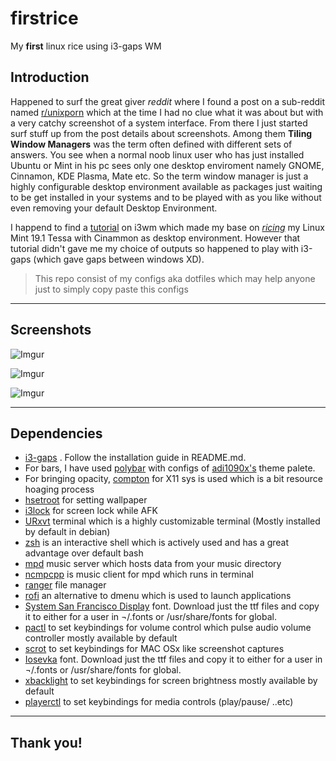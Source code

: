 # firstrice
My **first** linux rice using i3-gaps WM

## Introduction

Happened to surf the great giver *reddit* where I found a post on a sub-reddit named [r/unixporn](https://www.reddit.com/r/unixporn/)
which at the time I had no clue what it was about but with a very catchy screenshot of a system interface. From there I just started
surf stuff up from the post details about screenshots. Among them **Tiling Window Managers** was the term often defined with different sets of 
answers. You see when a normal noob linux user who has just installed Ubuntu or Mint in his pc sees only one desktop enviroment namely
GNOME, Cinnamon, KDE Plasma, Mate etc. So the term window manager is just a highly configurable desktop environment available as packages
just waiting to be get installed in your systems and to be played with as you like without even removing your default Desktop Environment.

I happend to find a [tutorial](https://youtu.be/j1I63wGcvU4) on i3wm which made my base on [*ricing*](https://www.urbandictionary.com/define.php?term=ricing) my Linux Mint
19.1 Tessa with Cinammon as desktop environment. However that tutorial didn't gave me my choice of outputs so happened to play with 
i3-gaps (which gave gaps between windows XD).

>This repo consist of my configs aka dotfiles which may help anyone just to simply copy paste this configs


---------------------------------------------------------------------------------------------------------------------------------

## Screenshots

![Imgur](https://i.imgur.com/cZzm7E2.png)

![Imgur](https://i.imgur.com/SfZunk6.png)

![Imgur](https://i.imgur.com/j9ytr7D.png)

---------------------------------------------------------------------------------------------------------------------------------

## Dependencies


- [i3-gaps](https://github.com/Airblader/i3) . Follow the installation guide in README.md.
- For bars, I have used [polybar](https://github.com/polybar/polybar) with configs of [adi1090x's](https://github.com/adi1090x/polybar-themes#-polybar-8) theme palete. 
- For bringing opacity, [compton](https://github.com/chjj/compton) for X11 sys is used which is a bit resource hoaging process
- [hsetroot](https://github.com/himdel/hsetroot) for setting wallpaper
- [i3lock](https://github.com/i3/i3lock) for screen lock while AFK
- [URxvt](https://linux.die.net/man/1/urxvt) terminal which is a highly customizable terminal (Mostly installed by default in debian)
- [zsh](https://www.zsh.org/) is an interactive shell which is actively used and has a great advantage over default bash
- [mpd](https://www.musicpd.org/) music server which hosts data from your music directory 
- [ncmpcpp](https://wiki.archlinux.org/index.php/Ncmpcpp) is music client for mpd which runs in terminal 
- [ranger](https://github.com/ranger/ranger) file manager
- [rofi](https://github.com/davatorium/rofi) an alternative to dmenu which is used to launch applications
- [System San Francisco Display](https://github.com/supermarin/YosemiteSanFranciscoFont) font. Download just the ttf files and copy it to either for a user in ¬/.fonts or /usr/share/fonts for global.
- [pactl](https://linux.die.net/man/1/pactl) to set keybindings for volume control which pulse audio volume controller mostly available by default 
- [scrot](https://www.tecmint.com/take-screenshots-in-linux-using-scrot/) to set keybindings for MAC OSx like screenshot captures
- [Iosevka](https://typeof.net/Iosevka/) font. Download just the ttf files and copy it to either for a user in ¬/.fonts or /usr/share/fonts for global.
- [xbacklight](https://linux.die.net/man/1/xbacklight) to set keybindings for screen brightness mostly available by default
- [playerctl](https://github.com/altdesktop/playerctl) to set keybindings for media controls (play/pause/ ..etc)
 
 
 -------------------------------------------------------------------------------------------------------------------------------
 
 ## Thank you!
